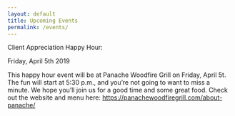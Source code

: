 ```yaml
---
layout: default
title: Upcoming Events
permalink: /events/
---
```


Client Appreciation Happy Hour: 

Friday, April 5th 2019 

This happy hour event will be at Panache Woodfire Grill on Friday, April 5t. The fun will start at 5:30 p.m., and you’re not going to want to miss a minute. We hope you’ll join us for a good time and some great food. 
Check out the website and menu here: https://panachewoodfiregrill.com/about-panache/
